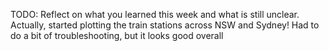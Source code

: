TODO: Reflect on what you learned this week and what is still unclear.
Actually, started plotting the train stations across NSW and Sydney! Had to do a bit of troubleshooting, but it looks good overall
